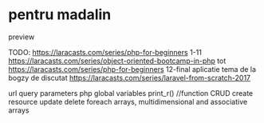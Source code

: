 # pentru madalin
preview

TODO:
https://laracasts.com/series/php-for-beginners 1-11
https://laracasts.com/series/object-oriented-bootcamp-in-php tot
https://laracasts.com/series/php-for-beginners 12-final
aplicatie tema de la bogzy
de discutat
https://laracasts.com/series/laravel-from-scratch-2017


url query parameters
php global variables
print_r()  //function
CRUD create resource update delete
foreach
arrays, multidimensional and associative arrays
